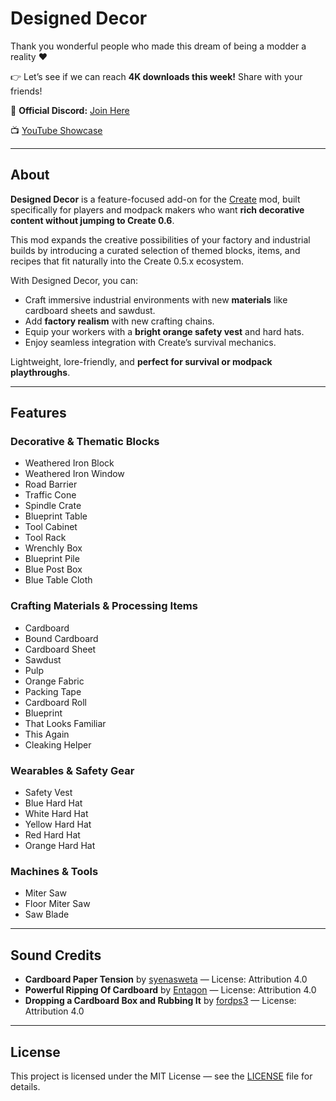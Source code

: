 
# Designed Decor

Thank you wonderful people who made this dream of being a modder a reality ❤️

👉 Let’s see if we can reach **4K downloads this week!** Share with your friends!

📌 **Official Discord:** [Join Here](https://discord.gg/gv8yTq73Kt)

📺 [YouTube Showcase](https://www.youtube.com/watch?v=LVIy5-lBYvY)

---

## About

**Designed Decor** is a feature-focused add-on for the [Create](https://www.curseforge.com/minecraft/mc-mods/create) mod, built specifically for players and modpack makers who want **rich decorative content without jumping to Create 0.6**. 

This mod expands the creative possibilities of your factory and industrial builds by introducing a curated selection of themed blocks, items, and recipes that fit naturally into the Create 0.5.x ecosystem.

With Designed Decor, you can:
- Craft immersive industrial environments with new **materials** like cardboard sheets and sawdust.
- Add **factory realism** with new crafting chains.
- Equip your workers with a **bright orange safety vest** and hard hats.
- Enjoy seamless integration with Create’s survival mechanics.

Lightweight, lore-friendly, and **perfect for survival or modpack playthroughs**.

---

## Features

### Decorative & Thematic Blocks
- Weathered Iron Block
- Weathered Iron Window
- Road Barrier
- Traffic Cone
- Spindle Crate
- Blueprint Table
- Tool Cabinet
- Tool Rack
- Wrenchly Box
- Blueprint Pile
- Blue Post Box
- Blue Table Cloth

### Crafting Materials & Processing Items
- Cardboard
- Bound Cardboard
- Cardboard Sheet
- Sawdust
- Pulp
- Orange Fabric
- Packing Tape
- Cardboard Roll
- Blueprint
- That Looks Familiar
- This Again
- Cleaking Helper

### Wearables & Safety Gear
- Safety Vest
- Blue Hard Hat
- White Hard Hat
- Yellow Hard Hat
- Red Hard Hat
- Orange Hard Hat

### Machines & Tools
- Miter Saw
- Floor Miter Saw
- Saw Blade

---

## Sound Credits
- **Cardboard Paper Tension** by [syenasweta](https://freesound.org/s/686733/) — License: Attribution 4.0
- **Powerful Ripping Of Cardboard** by [Entagon](https://freesound.org/s/615501/) — License: Attribution 4.0
- **Dropping a Cardboard Box and Rubbing It** by [fordps3](https://freesound.org/s/729285/) — License: Attribution 4.0

---

## License
This project is licensed under the MIT License — see the [LICENSE](./LICENSE) file for details.
